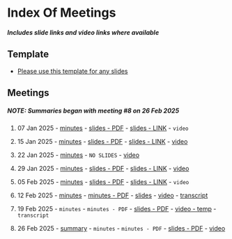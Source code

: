 # Index Of Meetings
##### Includes slide links and video links where available

## Template
- [Please use this template for any slides](https://docs.google.com/presentation/d/1-ByajGXyN_QzoksFHIXdllos5m0MdMlx_ZhnRB5eQ4k/edit#slide=id.g325b0a0f96e_0_0)

## Meetings
##### NOTE: Summaries began with meeting #8 on 26 Feb 2025
1. 07 Jan 2025 - [minutes](https://github.com/DRep-Collective/Landing/blob/main/docs/meeting-minutes/meeting-minutes-07-jan-2025.md) - [slides - PDF](https://github.com/DRep-Collective/Landing/blob/main/docs/meeting-minutes/slides/meeting-1-drep-collective-slides.pdf) - [slides - LINK](https://docs.google.com/presentation/d/1CnOp8YuRcap6XmMBRiw2YzjhjuqS7S4WVlLB71CPbxo/edit?usp=sharing) - `video`

2. 15 Jan 2025 - [minutes](https://github.com/DRep-Collective/Landing/blob/main/docs/meeting-minutes/meeting-minutes-15-jan-2025.md) - [slides - PDF](https://github.com/DRep-Collective/Landing/blob/main/docs/meeting-minutes/slides/meeting-2-drep-collective-slides.pdf) - [slides - LINK](https://docs.google.com/presentation/d/1q6FP7HHiwQPoPBvIdxG7s5UoFDfBTuHY6_h2Knwu4-E/edit?usp=sharing) - [video](https://x.com/i/status/1880296609793081854)

3. 22 Jan 2025 - [minutes](https://github.com/DRep-Collective/Landing/blob/main/docs/meeting-minutes/meeting-minutes-22-jan-2025.md) - `NO SLIDES` - [video](https://youtu.be/xkdYsPNOkdg?si=J98kGxtY-41jXle4)

4. 29 Jan 2025 - [minutes](https://github.com/DRep-Collective/Landing/blob/main/docs/meetings/minutes/meeting-minutes-29-jan-2025.md) - [slides - PDF](https://github.com/DRep-Collective/Landing/blob/main/docs/meeting-minutes/slides/meeting-4-drep-collective-slides.pdf) - [slides - LINK](https://docs.google.com/presentation/d/1qvaif4vaSnOJ1YmzGmjyoV_Fsj6jgR_pNxUKCQEhckM/edit?usp=sharing) - [video](https://t.co/1biejbaell)

5. 05 Feb 2025 - [minutes](https://github.com/DRep-Collective/Landing/blob/main/docs/meetings/minutes/meeting-minutes-05-Feb-2025.md) - [slides - PDF](https://github.com/DRep-Collective/Landing/blob/main/docs/meeting-minutes/slides/meeting-5-drep-collective-slides.pdf) - [slides - LINK](https://docs.google.com/presentation/d/1epQcnb7HAMTEuVDJXmSWG_RfMpRTSO5RxRhlalIX9rc/edit?usp=sharing) - `video`

6. 12 Feb 2025 - [minutes](https://github.com/DRep-Collective/Landing/blob/main/docs/meetings/minutes/meeting-minutes-12-feb-2025.md) - [minutes - PDF](https://github.com/DRep-Collective/Landing/blob/main/docs/meetings/minutes/pdf/meeting-minutes-12-feb-2025.pdf) - [slides](https://github.com/DRep-Collective/Landing/blob/main/docs/meetings/slides/meeting-6-drep-collective-slides.pdf) - [video](https://www.youtube.com/watch?v=JFEW4OoMzwM) - [transcript](https://github.com/DRep-Collective/Landing/blob/main/docs/meetings/transcripts/meeting-transcript-12-feb-2025.txt)

7. 19 Feb 2025 - `minutes` - `minutes - PDF` - [slides - PDF](https://github.com/DRep-Collective/Landing/blob/main/docs/meetings/slides/meeting-7-drep-collective-slides.pdf) - [video - temp](https://www.youtube.com/live/We9t1khns8I) - `transcript`

8. 26 Feb 2025 - [summary](https://github.com/DRep-Collective/Landing/blob/main/docs/meetings/summaries/26-feb-2025.md) - `minutes` - `minutes - PDF` - [slides - PDF](https://github.com/DRep-Collective/Landing/blob/main/docs/meetings/slides/meeting-8-drep-collective-slides.pdf) - [video](https://www.youtube.com/watch?v=0RD-cg0L5No)
